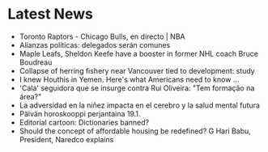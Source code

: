 # Latest News
-  Toronto Raptors - Chicago Bulls, en directo | NBA
-  Alianzas políticas: delegados serán comunes
-  Maple Leafs, Sheldon Keefe have a booster in former NHL coach Bruce Boudreau
-  Collapse of herring fishery near Vancouver tied to development: study
-  I knew Houthis in Yemen. Here's what Americans need to know ...
-  'Cala' seguidora que se insurge contra Rui Oliveira: "Tem formação na área?"
-  La adversidad en la niñez impacta en el cerebro y la salud mental futura
-  Päivän horoskooppi perjantaina 19.1.
-  Editorial cartoon: Dictionaries banned?
-  Should the concept of affordable housing be redefined? G Hari Babu, President, Naredco explains
